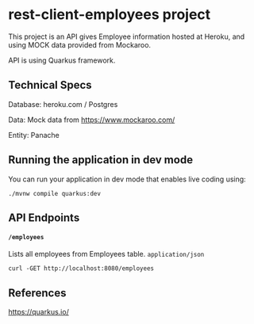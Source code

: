 # rest-client-employees project

This project is an API gives Employee information hosted at Heroku, and using MOCK data provided from Mockaroo.

API is using Quarkus framework.

## Technical Specs

Database: heroku.com / Postgres

Data: Mock data from https://www.mockaroo.com/

Entity: Panache

## Running the application in dev mode

You can run your application in dev mode that enables live coding using:
```shell script
./mvnw compile quarkus:dev
```

## API Endpoints

#### `/employees`

Lists all employees from Employees table.   `application/json`

```shell script
curl -GET http://localhost:8080/employees
```

## References
https://quarkus.io/
